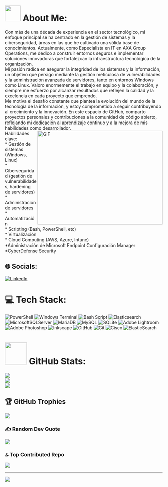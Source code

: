 # <picture><img src = "https://github.com/7oSkaaa/7oSkaaa/blob/main/Images/about_me.gif?raw=true" width = 50px></picture> About Me:
Con más de una década de experiencia en el sector tecnológico, mi enfoque principal se ha centrado en la gestión de sistemas y la ciberseguridad, áreas en las que he cultivado una sólida base de conocimientos. Actualmente, como Especialista en IT en AXA Group Operations, me dedico a construir entornos seguros e implementar soluciones innovadoras que fortalezcan la infraestructura tecnológica de la organización.<br>Mi pasión radica en asegurar la integridad de los sistemas y la información, un objetivo que persigo mediante la gestión meticulosa de vulnerabilidades y la administración avanzada de servidores, tanto en entornos Windows como Linux. Valoro enormemente el trabajo en equipo y la colaboración, y siempre me esfuerzo por alcanzar resultados que reflejen la calidad y la excelencia en cada proyecto que emprendo.<br>Me motiva el desafío constante que plantea la evolución del mundo de la tecnología de la información, y estoy comprometido a seguir contribuyendo al crecimiento y la innovación. En este espacio de GitHub, comparto proyectos personales y contribuciones a la comunidad de código abierto, reflejando mi dedicación al aprendizaje continuo y a la mejora de mis habilidades como desarrollador. <img align="right" top="500" height="300" width="400" alt="GIF" src="https://media.giphy.com/media/SWoSkN6DxTszqIKEqv/giphy.gif">
<br>Habilidades clave:<br>* Gestión de sistemas (Windows, Linux)<br>* Ciberseguridad (gestión de vulnerabilidades, hardening de servidores)<br>* Administración de servidores<br>* Automatización<br>* Scripting (Bash, PowerShell, etc)<br>* Virtualización<br>* Cloud Computing (AWS, Azure, Intune)<br>*Administración de Microsoft Endpoint Configuración Manager<br>*CyberDefense Security<br>


## 🌐 Socials:
[![LinkedIn](https://img.shields.io/badge/LinkedIn-%230077B5.svg?logo=linkedin&logoColor=white)](https://linkedin.com/in/https://www.linkedin.com/in/saith-barreto/) 

# 💻 Tech Stack:
![PowerShell](https://img.shields.io/badge/PowerShell-%235391FE.svg?style=for-the-badge&logo=powershell&logoColor=white) ![Windows Terminal](https://img.shields.io/badge/Windows%20Terminal-%234D4D4D.svg?style=for-the-badge&logo=windows-terminal&logoColor=white) ![Bash Script](https://img.shields.io/badge/bash_script-%23121011.svg?style=for-the-badge&logo=gnu-bash&logoColor=white) ![Elasticsearch](https://img.shields.io/badge/elasticsearch-%230377CC.svg?style=for-the-badge&logo=elasticsearch&logoColor=white) ![MicrosoftSQLServer](https://img.shields.io/badge/Microsoft%20SQL%20Server-CC2927?style=for-the-badge&logo=microsoft%20sql%20server&logoColor=white) ![MariaDB](https://img.shields.io/badge/MariaDB-003545?style=for-the-badge&logo=mariadb&logoColor=white) ![MySQL](https://img.shields.io/badge/mysql-4479A1.svg?style=for-the-badge&logo=mysql&logoColor=white) ![SQLite](https://img.shields.io/badge/sqlite-%2307405e.svg?style=for-the-badge&logo=sqlite&logoColor=white) ![Adobe Lightroom](https://img.shields.io/badge/Adobe%20Lightroom-31A8FF.svg?style=for-the-badge&logo=Adobe%20Lightroom&logoColor=white) ![Adobe Photoshop](https://img.shields.io/badge/adobe%20photoshop-%2331A8FF.svg?style=for-the-badge&logo=adobe%20photoshop&logoColor=white) ![Inkscape](https://img.shields.io/badge/Inkscape-e0e0e0?style=for-the-badge&logo=inkscape&logoColor=080A13) ![GitHub](https://img.shields.io/badge/github-%23121011.svg?style=for-the-badge&logo=github&logoColor=white) ![Git](https://img.shields.io/badge/git-%23F05033.svg?style=for-the-badge&logo=git&logoColor=white) ![Cisco](https://img.shields.io/badge/cisco-%23049fd9.svg?style=for-the-badge&logo=cisco&logoColor=black) ![ElasticSearch](https://img.shields.io/badge/-ElasticSearch-005571?style=for-the-badge&logo=elasticsearch)
# <picture> <img src = "https://github.com/7oSkaaa/7oSkaaa/blob/main/Images/Statistics.gif?raw=true" width = 70px>  </picture> GitHub Stats:
![](https://github-readme-stats.vercel.app/api?username=saithbar&theme=tokyonight&hide_border=false&include_all_commits=false&count_private=false)<br/>
![](https://nirzak-streak-stats.vercel.app/?user=saithbar&theme=tokyonight&hide_border=false)<br/>
![](https://github-readme-stats.vercel.app/api/top-langs/?username=saithbar&theme=tokyonight&hide_border=false&include_all_commits=false&count_private=false&layout=compact)

## 🏆 GitHub Trophies
![](https://github-profile-trophy.vercel.app/?username=saithbar&theme=tokyonight&no-frame=false&no-bg=true&margin-w=4)

### ✍️ Random Dev Quote
![](https://quotes-github-readme.vercel.app/api?type=horizontal&theme=radical)

### 🔝 Top Contributed Repo
![](https://github-contributor-stats.vercel.app/api?username=saithbar&limit=5&theme=dark&combine_all_yearly_contributions=true)

---
[![](https://visitcount.itsvg.in/api?id=saithbar&icon=0&color=0)](https://visitcount.itsvg.in)

<!-- Proudly created with GPRM ( https://gprm.itsvg.in ) -->
